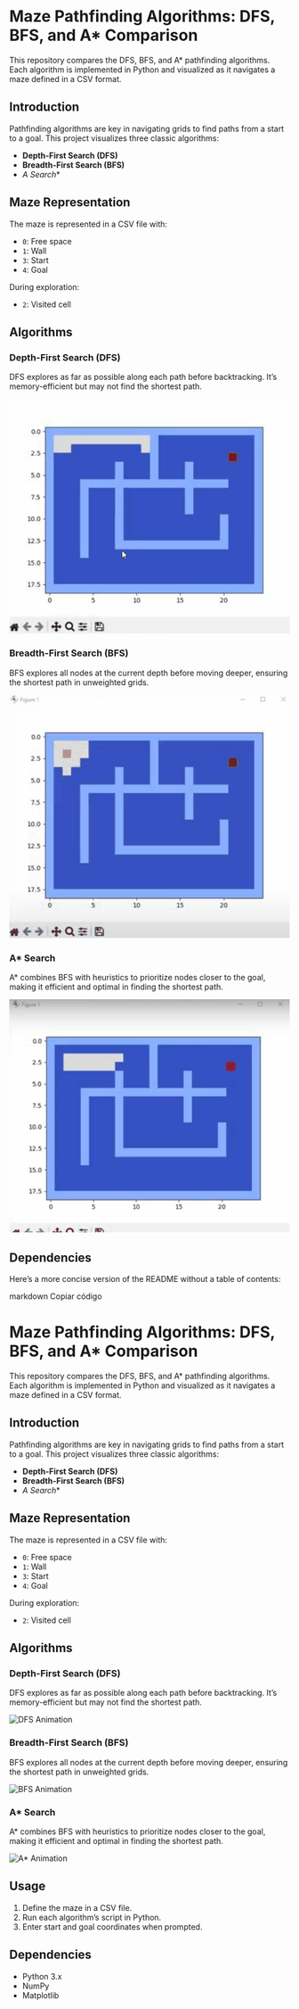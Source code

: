 # Maze Pathfinding Algorithms: DFS, BFS, and A* Comparison

This repository compares the DFS, BFS, and A* pathfinding algorithms. Each algorithm is implemented in Python and visualized as it navigates a maze defined in a CSV format.

## Introduction

Pathfinding algorithms are key in navigating grids to find paths from a start to a goal. This project visualizes three classic algorithms:
- **Depth-First Search (DFS)**
- **Breadth-First Search (BFS)**
- **A* Search**

## Maze Representation

The maze is represented in a CSV file with:
- `0`: Free space
- `1`: Wall
- `3`: Start
- `4`: Goal

During exploration:
- `2`: Visited cell

## Algorithms

### Depth-First Search (DFS)
DFS explores as far as possible along each path before backtracking. It’s memory-efficient but may not find the shortest path.

![DFS Animation](./Media/DFS.gif)

### Breadth-First Search (BFS)
BFS explores all nodes at the current depth before moving deeper, ensuring the shortest path in unweighted grids.

![BFS Animation](./Media/BFS.gif)

### A* Search
A* combines BFS with heuristics to prioritize nodes closer to the goal, making it efficient and optimal in finding the shortest path.

![A* Animation](./Media/Astar.gif)

## Dependencies

Here’s a more concise version of the README without a table of contents:

markdown
Copiar código
# Maze Pathfinding Algorithms: DFS, BFS, and A* Comparison

This repository compares the DFS, BFS, and A* pathfinding algorithms. Each algorithm is implemented in Python and visualized as it navigates a maze defined in a CSV format.

## Introduction

Pathfinding algorithms are key in navigating grids to find paths from a start to a goal. This project visualizes three classic algorithms:
- **Depth-First Search (DFS)**
- **Breadth-First Search (BFS)**
- **A* Search**

## Maze Representation

The maze is represented in a CSV file with:
- `0`: Free space
- `1`: Wall
- `3`: Start
- `4`: Goal

During exploration:
- `2`: Visited cell

## Algorithms

### Depth-First Search (DFS)
DFS explores as far as possible along each path before backtracking. It’s memory-efficient but may not find the shortest path.

![DFS Animation](./path_to_dfs.gif)

### Breadth-First Search (BFS)
BFS explores all nodes at the current depth before moving deeper, ensuring the shortest path in unweighted grids.

![BFS Animation](./path_to_bfs.gif)

### A* Search
A* combines BFS with heuristics to prioritize nodes closer to the goal, making it efficient and optimal in finding the shortest path.

![A* Animation](./path_to_astar.gif)

## Usage

1. Define the maze in a CSV file.
2. Run each algorithm’s script in Python.
3. Enter start and goal coordinates when prompted.

## Dependencies

- Python 3.x
- NumPy
- Matplotlib



